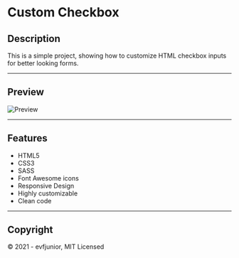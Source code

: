 # Custom Checkbox

## Description

This is a simple project, showing how to customize HTML checkbox inputs for better looking forms.

<hr>

## Preview

<img src="images/preview.gif" alt="Preview" />

<hr>

## Features

- HTML5
- CSS3
- SASS
- Font Awesome icons
- Responsive Design
- Highly customizable
- Clean code

<hr>

## Copyright

&copy; 2021 - evfjunior, MIT Licensed
